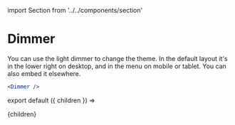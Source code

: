 import Section from '../../components/section'

# Dimmer

You can use the light dimmer to change the theme. In the default layout it's in the lower right on desktop, and in the menu on mobile or tablet. You can also embed it elsewhere.

```jsx live
<Dimmer />
```

export default ({ children }) => <Section name='dimmer'>{children}</Section>
